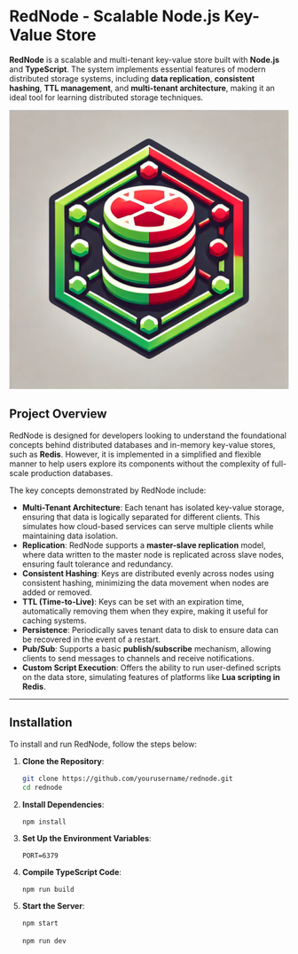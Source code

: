 # RedNode - Scalable Node.js Key-Value Store

**RedNode** is a scalable and multi-tenant key-value store built with **Node.js** and **TypeScript**. The system implements essential features of modern distributed storage systems, including **data replication**, **consistent hashing**, **TTL management**, and **multi-tenant architecture**, making it an ideal tool for learning distributed storage techniques. 

![Redis and Node.js logo](./RedNode.jpg)

## Project Overview

RedNode is designed for developers looking to understand the foundational concepts behind distributed databases and in-memory key-value stores, such as **Redis**. However, it is implemented in a simplified and flexible manner to help users explore its components without the complexity of full-scale production databases.

The key concepts demonstrated by RedNode include:
- **Multi-Tenant Architecture**: Each tenant has isolated key-value storage, ensuring that data is logically separated for different clients. This simulates how cloud-based services can serve multiple clients while maintaining data isolation.
- **Replication**: RedNode supports a **master-slave replication** model, where data written to the master node is replicated across slave nodes, ensuring fault tolerance and redundancy.
- **Consistent Hashing**: Keys are distributed evenly across nodes using consistent hashing, minimizing the data movement when nodes are added or removed.
- **TTL (Time-to-Live)**: Keys can be set with an expiration time, automatically removing them when they expire, making it useful for caching systems.
- **Persistence**: Periodically saves tenant data to disk to ensure data can be recovered in the event of a restart.
- **Pub/Sub**: Supports a basic **publish/subscribe** mechanism, allowing clients to send messages to channels and receive notifications.
- **Custom Script Execution**: Offers the ability to run user-defined scripts on the data store, simulating features of platforms like **Lua scripting in Redis**.

---

## Installation

To install and run RedNode, follow the steps below:

1. **Clone the Repository**:
   ```bash
   git clone https://github.com/yourusername/rednode.git
   cd rednode
2. **Install Dependencies**:
   ```plaintext
   npm install
   
3. **Set Up the Environment Variables**:
   ```plaintext
   PORT=6379 
4. **Compile TypeScript Code**:
   ```plaintext
   npm run build
5. **Start the Server**:
   ```plaintext
   npm start
   
   npm run dev 
